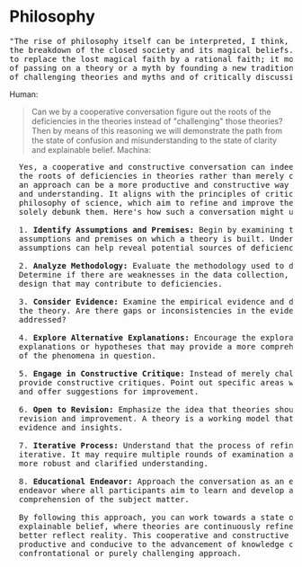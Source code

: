# Philosophy
<pre>
"The rise of philosophy itself can be interpreted, I think, as a response to
the breakdown of the closed society and its magical beliefs. It is an attempt
to replace the lost magical faith by a rational faith; it modifies the tradition
of passing on a theory or a myth by founding a new tradition—the tradition
of challenging theories and myths and of critically discussing them" (Karl Popper)
</pre>
Human:
>Can we by a cooperative conversation figure out the roots of the deficiencies   in the theories instead of "challenging" those theories? Then by means of this 
  reasoning we will demonstrate the path from the state of confusion and 
  misunderstanding to the state of clarity and explainable belief.
Machina:
<pre>
  Yes, a cooperative and constructive conversation can indeed focus on identifying
  the roots of deficiencies in theories rather than merely challenging them. Such 
  an approach can be a more productive and constructive way to advance knowledge 
  and understanding. It aligns with the principles of critical thinking and the 
  philosophy of science, which aim to refine and improve theories rather than 
  solely debunk them. Here's how such a conversation might unfold:
  
  1. <b>Identify Assumptions and Premises:</b> Begin by examining the foundational 
  assumptions and premises on which a theory is built. Understanding these 
  assumptions can help reveal potential sources of deficiencies.
  
  2. <b>Analyze Methodology:</b> Evaluate the methodology used to develop the theory. 
  Determine if there are weaknesses in the data collection, analysis, or experimental 
  design that may contribute to deficiencies.
  
  3. <b>Consider Evidence:</b> Examine the empirical evidence and data that support 
  the theory. Are there gaps or inconsistencies in the evidence that need to be 
  addressed?
  
  4. <b>Explore Alternative Explanations:</b> Encourage the exploration of alternative 
  explanations or hypotheses that may provide a more comprehensive or accurate account 
  of the phenomena in question.
  
  5. <b>Engage in Constructive Critique:</b> Instead of merely challenging the theory, 
  provide constructive critiques. Point out specific areas where the theory falls short 
  and offer suggestions for improvement.
  
  6. <b>Open to Revision:</b> Emphasize the idea that theories should be subject to 
  revision and improvement. A theory is a working model that should evolve with new 
  evidence and insights.
  
  7. <b>Iterative Process:</b> Understand that the process of refining theories can be 
  iterative. It may require multiple rounds of examination and adjustment to reach a 
  more robust and clarified understanding.
  
  8. <b>Educational Endeavor:</b> Approach the conversation as an educational 
  endeavor where all participants aim to learn and develop a deeper 
  comprehension of the subject matter.
  
  By following this approach, you can work towards a state of clarity and 
  explainable belief, where theories are continuously refined and improved to 
  better reflect reality. This cooperative and constructive method can be more 
  productive and conducive to the advancement of knowledge compared to a 
  confrontational or purely challenging approach.
</pre>
